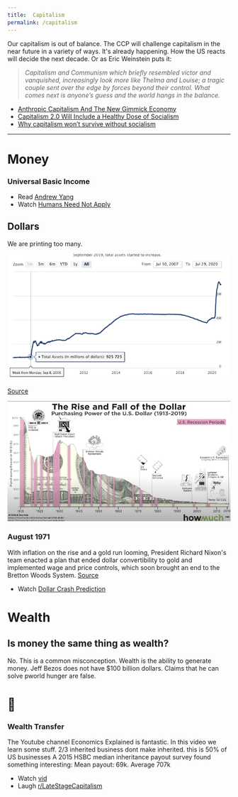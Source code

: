 ```yaml
---
title:  Capitalism
permalink: /capitalism
---
```


Our capitalism is out of balance. The CCP will challenge capitalism in the near future in a variety of ways. It's already happening. How the US reacts will decide the next decade. Or as Eric Weinstein puts it:

> *Capitalism and Communism which briefly resembled victor and vanquished, increasingly look more like Thelma and Louise; a tragic couple sent over the edge by forces beyond their control. What comes next is anyone’s guess and the world hangs in the balance.*

- [Anthropic Capitalism And The New Gimmick Economy](https://www.edge.org/response-detail/26756)
- [Capitalism 2.0 Will Include a Healthy Dose of Socialism](https://youtu.be/xzTmBnaiMdE) 
- [Why capitalism won’t survive without socialism](https://www.vox.com/policy-and-politics/2017/7/25/15998002/eric-weinstein-capitalism-socialism-revolution)


---

# Money

### Universal Basic Income

- Read [Andrew Yang](https://www.yang2020.com/blog/the-new-capitalism)
- Watch [Humans Need Not Apply](https://www.youtube.com/watch?v=7Pq-S557XQU)

## Dollars
We are printing too many.

![Money Printer](/assets/images/money_printed.png)

[Source](https://www.federalreserve.gov/monetarypolicy/bst_recenttrends.htm)

![Dollar Fall](/assets/images/dollar_fall.jpg)

### August 1971

With inflation on the rise and a gold run looming, President Richard Nixon's team enacted a plan that ended dollar convertibility to gold and implemented wage and price controls, which soon brought an end to the Bretton Woods System.
[Source](https://www.federalreservehistory.org/essays/gold_convertibility_ends)


- Watch [Dollar Crash Prediction](https://www.youtube.com/watch?v=KYb9EyBd80o)


# Wealth

## Is money the same thing as wealth?
No. This is a common misconception. Wealth is the ability to generate money. Jeff Bezos does not have $100 billion dollars. Claims that he can solve pworld hunger are false.

# 💸 

### Wealth Transfer

The Youtube channel Economics Explained is fantastic. In this video we learn some stuff. 2/3  inherited business dont make inherited. this is 50% of US businesses A 2015 HSBC median inheritance payout survey found something interesting: Mean payout: 69k. Average 707k

<!-- > "Chaos is a ladder" -->

- Watch [vid](https://youtu.be/iNlBizfi-jM)
- Laugh [r/LateStageCapitalism](https://www.reddit.com/r/LateStageCapitalism)
